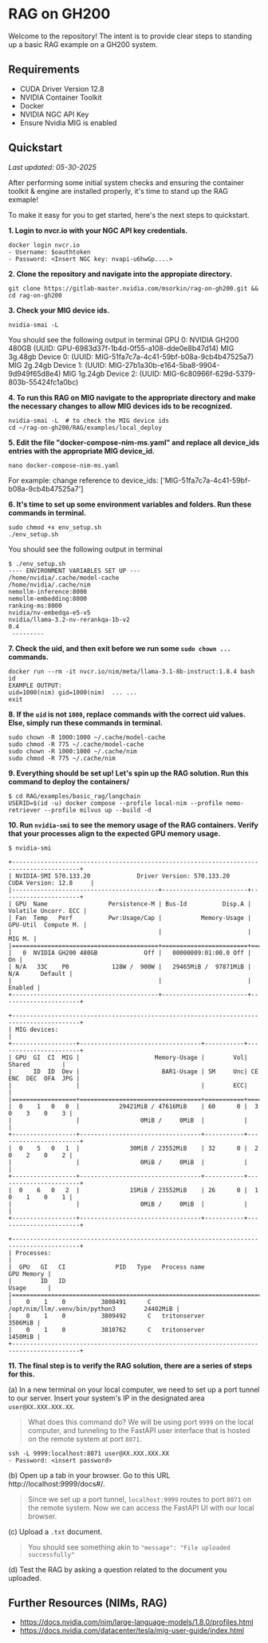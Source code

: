 # RAG on GH200

Welcome to the repository! The intent is to provide clear steps to standing up a basic RAG example on a GH200 system.

## Requirements
- CUDA Driver Version 12.8
- NVIDIA Container Toolkit
- Docker 
- NVIDIA NGC API Key
- Ensure Nvidia MIG is enabled


## Quickstart 
_Last updated: 05-30-2025_

After performing some initial system checks and ensuring the container toolkit & engine are installed properly, it's time to stand up the RAG exmaple!

To make it easy for you to get started, here's the next steps to quickstart.

**1. Login to nvcr.io with your NGC API key credentials.**

```
docker login nvcr.io
- Username: $oauthtoken
- Password: <Insert NGC key: nvapi-u6hwGp....>
```

**2. Clone the repository and navigate into the appropiate directory.**
```
git clone https://gitlab-master.nvidia.com/msorkin/rag-on-gh200.git && cd rag-on-gh200
```
**3. Check your MIG device ids.**
```
nvidia-smai -L
```
You should see the following output in terminal
GPU 0: NVIDIA GH200 480GB (UUID: GPU-6983d37f-1b4d-0f55-a108-dde0e8b47d14)
  MIG 3g.48gb     Device  0: (UUID: MIG-51fa7c7a-4c41-59bf-b08a-9cb4b47525a7)
  MIG 2g.24gb     Device  1: (UUID: MIG-27b1a30b-e164-5ba8-9904-9d949f65d8e4)
  MIG 1g.24gb     Device  2: (UUID: MIG-6c80966f-629d-5379-803b-55424fc1a0bc)

**4. To run this RAG on MIG navigate to the appropriate directory and make the necessary changes to allow MIG devices ids to be recognized.**
```
nvidia-smai -L  # to check the MIG device ids
cd ~/rag-on-gh200/RAG/examples/local_deploy
```
**5. Edit the file "docker-compose-nim-ms.yaml" and replace all device_ids entries with the appropriate MIG device_id.**
```
nano docker-compose-nim-ms.yaml
```
For example: change reference to device_ids: ['MIG-51fa7c7a-4c41-59bf-b08a-9cb4b47525a7']

**6. It's time to set up some environment variables and folders. Run these commands in terminal.**
```
sudo chmod +x env_setup.sh
./env_setup.sh
```
You should see the following output in terminal
```
$ ./env_setup.sh
---- ENVIRONMENT VARIABLES SET UP ---
/home/nvidia/.cache/model-cache
/home/nvidia/.cache/nim
nemollm-inference:8000
nemollm-embedding:8000
ranking-ms:8000
nvidia/nv-embedqa-e5-v5
nvidia/llama-3.2-nv-rerankqa-1b-v2
0.4
 ---------

```

**7. Check the uid, and then exit before we run some `sudo chown ...` commands.**
```
docker run --rm -it nvcr.io/nim/meta/llama-3.1-8b-instruct:1.8.4 bash
id
EXAMPLE OUTPUT: 
uid=1000(nim) gid=1000(nim)  ... ...
exit
```

**8. If the `uid` is not `1000`, replace commands with the correct uid values. Else, simply run these commands in terminal.**
```
sudo chown -R 1000:1000 ~/.cache/model-cache
sudo chmod -R 775 ~/.cache/model-cache
sudo chown -R 1000:1000 ~/.cache/nim
sudo chmod -R 775 ~/.cache/nim
```


**9. Everything should be set up! Let's spin up the RAG solution. Run this command to deploy the containers/** 
```
$ cd RAG/examples/basic_rag/langchain
USERID=$(id -u) docker compose --profile local-nim --profile nemo-retriever --profile milvus up --build -d
```


**10. Run `nvidia-smi` to see the memory usage of the RAG containers. Verify that your processes align to the expected GPU memory usage.** 
```
$ nvidia-smi
     
+-----------------------------------------------------------------------------------------+
| NVIDIA-SMI 570.133.20             Driver Version: 570.133.20     CUDA Version: 12.8     |
|-----------------------------------------+------------------------+----------------------+
| GPU  Name                 Persistence-M | Bus-Id          Disp.A | Volatile Uncorr. ECC |
| Fan  Temp   Perf          Pwr:Usage/Cap |           Memory-Usage | GPU-Util  Compute M. |
|                                         |                        |               MIG M. |
|=========================================+========================+======================|
|   0  NVIDIA GH200 480GB             Off |   00000009:01:00.0 Off |                   On |
| N/A   33C    P0            128W /  900W |   29465MiB /  97871MiB |     N/A      Default |
|                                         |                        |              Enabled |
+-----------------------------------------+------------------------+----------------------+

+-----------------------------------------------------------------------------------------+
| MIG devices:                                                                            |
+------------------+----------------------------------+-----------+-----------------------+
| GPU  GI  CI  MIG |                     Memory-Usage |        Vol|        Shared         |
|      ID  ID  Dev |                       BAR1-Usage | SM     Unc| CE ENC  DEC  OFA  JPG |
|                  |                                  |        ECC|                       |
|==================+==================================+===========+=======================|
|  0    1   0   0  |           29421MiB / 47616MiB    | 60      0 |  3   0    3    0    3 |
|                  |                 0MiB /     0MiB  |           |                       |
+------------------+----------------------------------+-----------+-----------------------+
|  0    5   0   1  |              30MiB / 23552MiB    | 32      0 |  2   0    2    0    2 |
|                  |                 0MiB /     0MiB  |           |                       |
+------------------+----------------------------------+-----------+-----------------------+
|  0    6   0   2  |              15MiB / 23552MiB    | 26      0 |  1   0    1    0    1 |
|                  |                 0MiB /     0MiB  |           |                       |
+------------------+----------------------------------+-----------+-----------------------+
                                                                                         
+-----------------------------------------------------------------------------------------+
| Processes:                                                                              |
|  GPU   GI   CI              PID   Type   Process name                        GPU Memory |
|        ID   ID                                                               Usage      |
|=========================================================================================|
|    0    1    0          3808491      C   /opt/nim/llm/.venv/bin/python3        24402MiB |
|    0    1    0          3809492      C   tritonserver                           3506MiB |
|    0    1    0          3810762      C   tritonserver                           1450MiB |
+-----------------------------------------------------------------------------------------+

```

**11. The final step is to verify the RAG solution, there are a series of steps for this.**

(a) In a new terminal on your local computer, we need to set up a port tunnel to our server. Insert your system's IP in the designated area `user@XX.XXX.XXX.XX`. 
> What does this command do? We will be using port `9999` on the local computer, and tunneling to the FastAPI user interface that is hosted on the remote system at port `8071`.

```
ssh -L 9999:localhost:8071 user@XX.XXX.XXX.XX
- Password: <insert password>
```

(b) Open up a tab in your browser. Go to this URL http://localhost:9999/docs#/. 
> Since we set up a port tunnel, `localhost:9999` routes to port `8071` on the remote system. Now we can access the FastAPI UI with our local browser. 

(c) Upload a `.txt` document.
> You should see something akin to `"message": "File uploaded successfully"`

(d) Test the RAG by asking a question related to the document you uploaded.




## Further Resources (NIMs, RAG)
- https://docs.nvidia.com/nim/large-language-models/1.8.0/profiles.html
- https://docs.nvidia.com/datacenter/tesla/mig-user-guide/index.html
